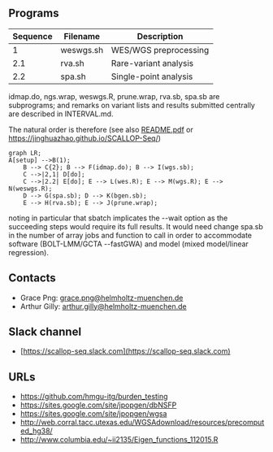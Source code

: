 ## Programs

| Sequence | Filename  | Description           |
| ---------|---------- | --------------------- |
| 1        | weswgs.sh | WES/WGS preprocessing |
| 2.1      | rva.sh    | Rare-variant analysis |
| 2.2      | spa.sh    | Single-point analysis |

idmap.do, ngs.wrap, weswgs.R, prune.wrap, rva.sb, spa.sb are subprograms; and remarks on variant lists and results submitted centrally are described in INTERVAL.md.

The natural order is therefore (see also [README.pdf](README.pdf) or https://jinghuazhao.github.io/SCALLOP-Seq/)

```mermaid
graph LR;
A[setup] -->B(1);
    B --> C{2}; B --> F(idmap.do); B --> I(wgs.sb);
    C -->|2,1| D[do];
    C -->|2.2| E[do]; E --> L(wes.R); E --> M(wgs.R); E --> N(weswgs.R);
    D --> G(spa.sb); D --> K(bgen.sb);
    E --> H(rva.sb); E --> J(prune.wrap);

```

noting in particular that sbatch implicates the --wait option as the succeeding steps would require its full results. It would need change spa.sb in
the number of array jobs and function to call in order to accommodate software (BOLT-LMM/GCTA --fastGWA) and model (mixed model/linear regression).

## Contacts

* Grace Png: grace.png@helmholtz-muenchen.de
* Arthur Gilly: arthur.gilly@helmholtz-muenchen.de

## Slack channel

* [https://scallop-seq.slack.com](https://scallop-seq.slack.com)

## URLs

* https://github.com/hmgu-itg/burden_testing
* https://sites.google.com/site/jpopgen/dbNSFP
* https://sites.google.com/site/jpopgen/wgsa
* http://web.corral.tacc.utexas.edu/WGSAdownload/resources/precomputed_hg38/
* http://www.columbia.edu/~ii2135/Eigen_functions_112015.R
